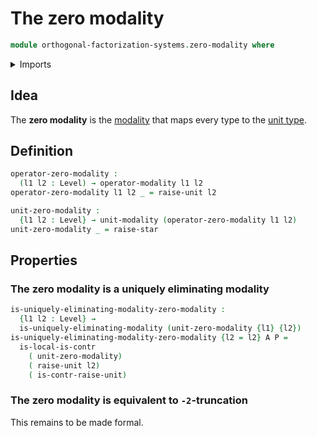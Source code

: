 # The zero modality

```agda
module orthogonal-factorization-systems.zero-modality where
```

<details><summary>Imports</summary>

```agda
open import foundation.unit-type
open import foundation.universe-levels

open import orthogonal-factorization-systems.local-types
open import orthogonal-factorization-systems.modal-operators
open import orthogonal-factorization-systems.uniquely-eliminating-modalities
```

</details>

## Idea

The **zero modality** is the
[modality](orthogonal-factorization-systems.higher-modalities.md) that maps
every type to the [unit type](foundation.unit-type.md).

## Definition

```agda
operator-zero-modality :
  (l1 l2 : Level) → operator-modality l1 l2
operator-zero-modality l1 l2 _ = raise-unit l2

unit-zero-modality :
  {l1 l2 : Level} → unit-modality (operator-zero-modality l1 l2)
unit-zero-modality _ = raise-star
```

## Properties

### The zero modality is a uniquely eliminating modality

```agda
is-uniquely-eliminating-modality-zero-modality :
  {l1 l2 : Level} →
  is-uniquely-eliminating-modality (unit-zero-modality {l1} {l2})
is-uniquely-eliminating-modality-zero-modality {l2 = l2} A P =
  is-local-is-contr
    ( unit-zero-modality)
    ( raise-unit l2)
    ( is-contr-raise-unit)
```

### The zero modality is equivalent to `-2`-truncation

This remains to be made formal.
